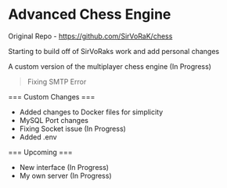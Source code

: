 # Advanced Chess Engine

Original Repo - https://github.com/SirVoRaK/chess

Starting to build off of SirVoRaks work and add personal changes

A custom version of the multiplayer chess engine (In Progress)

> Fixing SMTP Error

=== Custom Changes === 

- Added changes to Docker files for simplicity
- MySQL Port changes
- Fixing Socket issue (In Progress)
- Added .env

=== Upcoming === 

- New interface (In Progress)
- My own server (In Progress)
